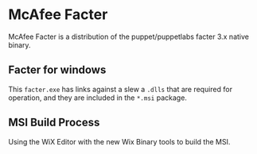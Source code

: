 # McAfee Facter

McAfee Facter is a distribution of the puppet/puppetlabs facter 3.x native binary. 

## Facter for windows

This `facter.exe` has links against a slew a `.dlls` that are required for operation, and they are included in the `*.msi` package.

## MSI Build Process

Using the WiX Editor with the new Wix Binary tools to build the MSI.
